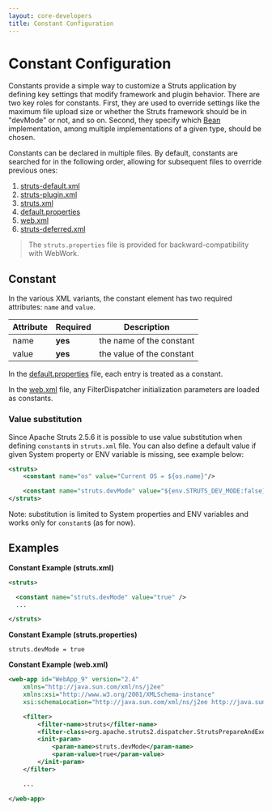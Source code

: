 ```yaml
---
layout: core-developers
title: Constant Configuration
---
```


# Constant Configuration

Constants provide a simple way to customize a Struts application by defining key settings that modify framework and 
plugin behavior. There are two key roles for constants. First, they are used to override settings like the maximum file 
upload size or whether the Struts framework should be in "devMode" or not, and so on. Second, they specify which 
[Bean](bean-configuration) implementation, among multiple implementations of a given type, should be chosen.

Constants can be declared in multiple files. By default, constants are searched for in the following order, allowing 
for subsequent files to override previous ones:

1. [struts-default.xml](struts-default-xml)
2. [struts-plugin.xml](../plugins/plugins-architecture)
3. [struts.xml](struts-xml)
4. [default.properties](default-properties)
5. [web.xml](web-xml)
6. [struts-deferred.xml](../plugins/plugins-architecture)

> The `struts.properties` file is provided for backward-compatibility with WebWork.

## Constant

In the various XML variants, the constant element has two required attributes: `name` and `value`.

|Attribute|Required|Description|
|---------|--------|-----------|
|name|**yes**|the name of the constant|
|value|**yes**|the value of the constant|

In the [default.properties](default-properties) file, each entry is treated as a constant.

In the [web.xml](web-xml) file, any FilterDispatcher initialization parameters are loaded as constants.

### Value substitution

Since Apache Struts 2.5.6 it is possible to use value substitution when defining `constant`s in `struts.xml` file. 
You can also define a default value if given System property or ENV variable is missing, see example below:

```xml
<struts>
    <constant name="os" value="Current OS = ${os.name}"/>

    <constant name="struts.devMode" value="${env.STRUTS_DEV_MODE:false}"/>
</struts>
```

Note: substitution is limited to System properties and ENV variables and works only for `constant`s (as for now).

## Examples

**Constant Example (struts.xml)**

```xml
<struts>

  <constant name="struts.devMode" value="true" />
  ... 

</struts>
```

**Constant Example (struts.properties)**

```
struts.devMode = true
```

**Constant Example (web.xml)**

```xml
<web-app id="WebApp_9" version="2.4" 
	xmlns="http://java.sun.com/xml/ns/j2ee" 
	xmlns:xsi="http://www.w3.org/2001/XMLSchema-instance" 
	xsi:schemaLocation="http://java.sun.com/xml/ns/j2ee http://java.sun.com/xml/ns/j2ee/web-app_2_4.xsd">

    <filter>
        <filter-name>struts</filter-name>
        <filter-class>org.apache.struts2.dispatcher.StrutsPrepareAndExecuteFilter</filter-class>
        <init-param>
        	<param-name>struts.devMode</param-name>
        	<param-value>true</param-value>
        </init-param>
    </filter>

    ...

</web-app>
```
